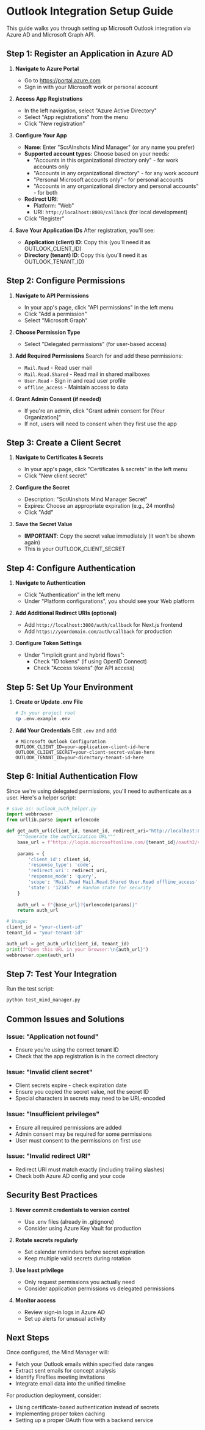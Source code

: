 # Outlook Integration Setup Guide

This guide walks you through setting up Microsoft Outlook integration via Azure AD and Microsoft Graph API.

## Step 1: Register an Application in Azure AD

1. **Navigate to Azure Portal**
   - Go to https://portal.azure.com
   - Sign in with your Microsoft work or personal account

2. **Access App Registrations**
   - In the left navigation, select "Azure Active Directory"
   - Select "App registrations" from the menu
   - Click "New registration"

3. **Configure Your App**
   - **Name**: Enter "ScrAInshots Mind Manager" (or any name you prefer)
   - **Supported account types**: Choose based on your needs:
     - "Accounts in this organizational directory only" - for work accounts only
     - "Accounts in any organizational directory" - for any work account
     - "Personal Microsoft accounts only" - for personal accounts
     - "Accounts in any organizational directory and personal accounts" - for both
   - **Redirect URI**: 
     - Platform: "Web"
     - URI: `http://localhost:8000/callback` (for local development)
   - Click "Register"

4. **Save Your Application IDs**
   After registration, you'll see:
   - **Application (client) ID**: Copy this (you'll need it as OUTLOOK_CLIENT_ID)
   - **Directory (tenant) ID**: Copy this (you'll need it as OUTLOOK_TENANT_ID)

## Step 2: Configure Permissions

1. **Navigate to API Permissions**
   - In your app's page, click "API permissions" in the left menu
   - Click "Add a permission"
   - Select "Microsoft Graph"

2. **Choose Permission Type**
   - Select "Delegated permissions" (for user-based access)

3. **Add Required Permissions**
   Search for and add these permissions:
   - `Mail.Read` - Read user mail
   - `Mail.Read.Shared` - Read mail in shared mailboxes
   - `User.Read` - Sign in and read user profile
   - `offline_access` - Maintain access to data

4. **Grant Admin Consent (if needed)**
   - If you're an admin, click "Grant admin consent for [Your Organization]"
   - If not, users will need to consent when they first use the app

## Step 3: Create a Client Secret

1. **Navigate to Certificates & Secrets**
   - In your app's page, click "Certificates & secrets" in the left menu
   - Click "New client secret"

2. **Configure the Secret**
   - Description: "ScrAInshots Mind Manager Secret"
   - Expires: Choose an appropriate expiration (e.g., 24 months)
   - Click "Add"

3. **Save the Secret Value**
   - **IMPORTANT**: Copy the secret value immediately (it won't be shown again)
   - This is your OUTLOOK_CLIENT_SECRET

## Step 4: Configure Authentication

1. **Navigate to Authentication**
   - Click "Authentication" in the left menu
   - Under "Platform configurations", you should see your Web platform

2. **Add Additional Redirect URIs (optional)**
   - Add `http://localhost:3000/auth/callback` for Next.js frontend
   - Add `https://yourdomain.com/auth/callback` for production

3. **Configure Token Settings**
   - Under "Implicit grant and hybrid flows":
     - Check "ID tokens" (if using OpenID Connect)
     - Check "Access tokens" (for API access)

## Step 5: Set Up Your Environment

1. **Create or Update .env File**
   ```bash
   # In your project root
   cp .env.example .env
   ```

2. **Add Your Credentials**
   Edit `.env` and add:
   ```env
   # Microsoft Outlook Configuration
   OUTLOOK_CLIENT_ID=your-application-client-id-here
   OUTLOOK_CLIENT_SECRET=your-client-secret-value-here
   OUTLOOK_TENANT_ID=your-directory-tenant-id-here
   ```

## Step 6: Initial Authentication Flow

Since we're using delegated permissions, you'll need to authenticate as a user. Here's a helper script:

```python
# save as: outlook_auth_helper.py
import webbrowser
from urllib.parse import urlencode

def get_auth_url(client_id, tenant_id, redirect_uri="http://localhost:8000/callback"):
    """Generate the authorization URL"""
    base_url = f"https://login.microsoftonline.com/{tenant_id}/oauth2/v2.0/authorize"
    
    params = {
        'client_id': client_id,
        'response_type': 'code',
        'redirect_uri': redirect_uri,
        'response_mode': 'query',
        'scope': 'Mail.Read Mail.Read.Shared User.Read offline_access',
        'state': '12345'  # Random state for security
    }
    
    auth_url = f"{base_url}?{urlencode(params)}"
    return auth_url

# Usage:
client_id = "your-client-id"
tenant_id = "your-tenant-id"

auth_url = get_auth_url(client_id, tenant_id)
print(f"Open this URL in your browser:\n{auth_url}")
webbrowser.open(auth_url)
```

## Step 7: Test Your Integration

Run the test script:
```bash
python test_mind_manager.py
```

## Common Issues and Solutions

### Issue: "Application not found"
- Ensure you're using the correct tenant ID
- Check that the app registration is in the correct directory

### Issue: "Invalid client secret"
- Client secrets expire - check expiration date
- Ensure you copied the secret value, not the secret ID
- Special characters in secrets may need to be URL-encoded

### Issue: "Insufficient privileges"
- Ensure all required permissions are added
- Admin consent may be required for some permissions
- User must consent to the permissions on first use

### Issue: "Invalid redirect URI"
- Redirect URI must match exactly (including trailing slashes)
- Check both Azure AD config and your code

## Security Best Practices

1. **Never commit credentials to version control**
   - Use .env files (already in .gitignore)
   - Consider using Azure Key Vault for production

2. **Rotate secrets regularly**
   - Set calendar reminders before secret expiration
   - Keep multiple valid secrets during rotation

3. **Use least privilege**
   - Only request permissions you actually need
   - Consider application permissions vs delegated permissions

4. **Monitor access**
   - Review sign-in logs in Azure AD
   - Set up alerts for unusual activity

## Next Steps

Once configured, the Mind Manager will:
- Fetch your Outlook emails within specified date ranges
- Extract sent emails for concept analysis
- Identify Fireflies meeting invitations
- Integrate email data into the unified timeline

For production deployment, consider:
- Using certificate-based authentication instead of secrets
- Implementing proper token caching
- Setting up a proper OAuth flow with a backend service